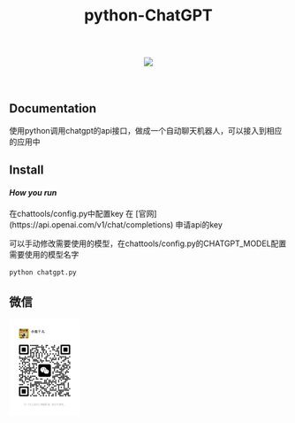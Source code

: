 # <p align="center">python-ChatGPT</p>

<br>
<p align="center">
    <a href="#"><img src="https://img.shields.io/badge/python-3.7-green.svg"></a>
</p>
<br />

## Documentation

<p> 使用python调用chatgpt的api接口，做成一个自动聊天机器人，可以接入到相应的应用中 </p>


## Install
#### *How you run*

<p> 在chattools/config.py中配置key 在 [官网](https://api.openai.com/v1/chat/completions) 申请api的key </p>
<p> 可以手动修改需要使用的模型，在chattools/config.py的CHATGPT_MODEL配置需要使用的模型名字 </p>

```python
python chatgpt.py

```

## 微信
<img src="img/wx.png" width="128"/>
